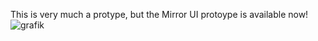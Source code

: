 This is very much a protype, but the Mirror UI protoype is available now!
![grafik](https://github.com/user-attachments/assets/c27c5fb4-7b1a-4825-9d7b-725f36e3c69b)
